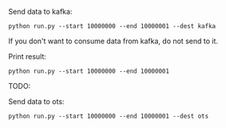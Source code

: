 Send data to kafka:

`python run.py --start 10000000 --end 10000001 --dest kafka`

If you don't want to consume data from kafka, do not send to it.

Print result:

`python run.py --start 10000000 --end 10000001`

TODO:

Send data to ots:

`python run.py --start 10000000 --end 10000001 --dest ots`

